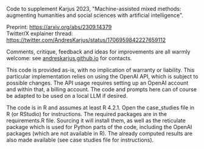 Code to supplement Karjus 2023, "Machine-assisted mixed methods: augmenting humanities and social sciences with artificial intelligence".

Preprint: https://arxiv.org/abs/2309.14379 <br>
Twitter/X explainer thread: https://twitter.com/AndresKarjus/status/1706959842227659112

Comments, critique, feedback and ideas for improvements are all warmly welcome: see [andreskarjus.github.io](https://andreskarjus.github.io) for contacts.

This code is provided as-is, with no implication of warranty or liability. This particular implementation relies on using the OpenAI API, which is subject to possible changes. The API usage requires setting up an OpenAI account and within that, a billing account. The code and prompts here can of course be adapted to be used on a local LLM if desired.

The code is in R and assumes at least R 4.2.1. Open the case_studies file in R (or RStudio) for instructions. The required packages are in the requirements.R file. Sourcing it will install them, as well as the reticulate package which is used for Python parts of the code, including the OpenAI packages (which are not available in R). The already computed results are also made available (see case studies file for instructions).
 
